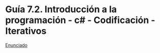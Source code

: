 # Guía 7.2. Introducción a la programación - c# - Codificación - Iterativos

[Enunciado](https://docs.google.com/document/d/1uhsqJJsuYnBPOyf8flHOlpM3ahLhBQ_l/preview)
